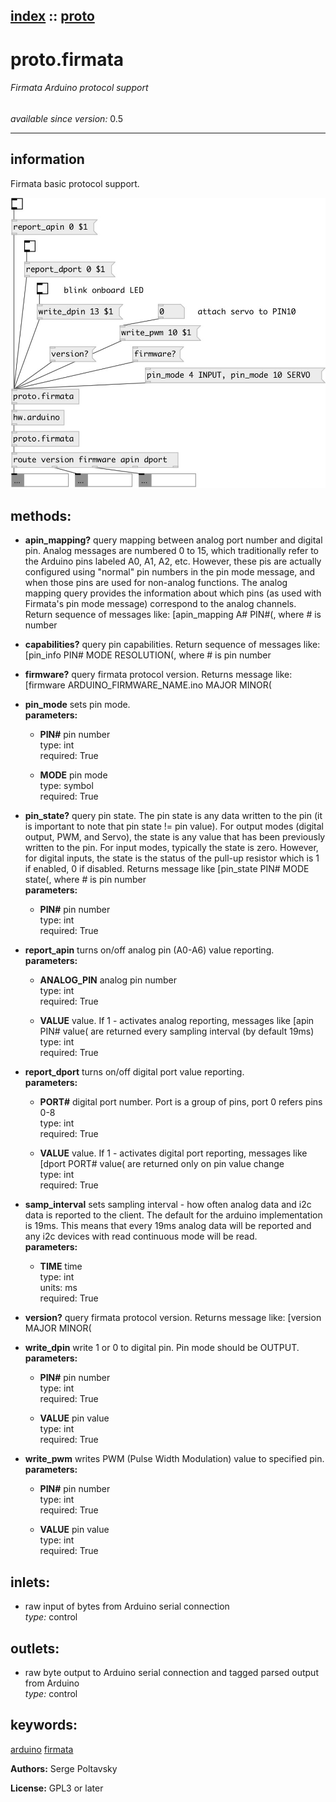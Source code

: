 [index](index.html) :: [proto](category_proto.html)
---

# proto.firmata

###### Firmata Arduino protocol support

*available since version:* 0.5

---


## information
Firmata basic protocol support.


[![example](../examples/img/proto.firmata.jpg)](../examples/pd/proto.firmata.pd)





## methods:

* **apin_mapping?**
query mapping between analog port number and digital pin. Analog messages are
numbered 0 to 15, which traditionally refer to the Arduino pins labeled A0, A1,
A2, etc. However, these pis are actually configured using &#34;normal&#34; pin numbers
in the pin mode message, and when those pins are used for non-analog functions.
The analog mapping query provides the information about which pins (as used
with Firmata&#39;s pin mode message) correspond to the analog channels. Return
sequence of messages like: [apin_mapping A# PIN#(, where # is number<br>

* **capabilities?**
query pin capabilities. Return sequence of messages like: [pin_info PIN# MODE
RESOLUTION(, where # is pin number<br>

* **firmware?**
query firmata protocol version. Returns message like: [firmware
ARDUINO_FIRMWARE_NAME.ino MAJOR MINOR(<br>

* **pin_mode**
sets pin mode.<br>
  __parameters:__
  - **PIN#** pin number<br>
    type: int <br>
    required: True <br>

  - **MODE** pin mode<br>
    type: symbol <br>
    required: True <br>

* **pin_state?**
query pin state. The pin state is any data written to the pin (it is important
to note that pin state != pin value). For output modes (digital output, PWM,
and Servo), the state is any value that has been previously written to the pin.
For input modes, typically the state is zero. However, for digital inputs, the
state is the status of the pull-up resistor which is 1 if enabled, 0 if
disabled. Returns message like [pin_state PIN# MODE state(, where # is pin
number<br>
  __parameters:__
  - **PIN#** pin number<br>
    type: int <br>
    required: True <br>

* **report_apin**
turns on/off analog pin (A0-A6) value reporting.<br>
  __parameters:__
  - **ANALOG_PIN** analog pin number<br>
    type: int <br>
    required: True <br>

  - **VALUE** value. If 1 - activates analog reporting, messages like [apin PIN# value( are returned every sampling interval (by default 19ms)<br>
    type: int <br>
    required: True <br>

* **report_dport**
turns on/off digital port value reporting.<br>
  __parameters:__
  - **PORT#** digital port number. Port is a group of pins, port 0 refers pins 0-8<br>
    type: int <br>
    required: True <br>

  - **VALUE** value. If 1 - activates digital port reporting, messages like [dport PORT# value( are returned only on pin value change<br>
    type: int <br>
    required: True <br>

* **samp_interval**
sets sampling interval - how often analog data and i2c data is reported to the
client. The default for the arduino implementation is 19ms. This means that
every 19ms analog data will be reported and any i2c devices with read
continuous mode will be read.<br>
  __parameters:__
  - **TIME** time<br>
    type: int <br>
    units: ms <br>
    required: True <br>

* **version?**
query firmata protocol version. Returns message like: [version MAJOR MINOR(<br>

* **write_dpin**
write 1 or 0 to digital pin. Pin mode should be OUTPUT.<br>
  __parameters:__
  - **PIN#** pin number<br>
    type: int <br>
    required: True <br>

  - **VALUE** pin value<br>
    type: int <br>
    required: True <br>

* **write_pwm**
writes PWM (Pulse Width Modulation) value to specified pin.<br>
  __parameters:__
  - **PIN#** pin number<br>
    type: int <br>
    required: True <br>

  - **VALUE** pin value<br>
    type: int <br>
    required: True <br>






## inlets:

* raw input of bytes from Arduino serial connection<br>
_type:_ control



## outlets:

* raw byte output to Arduino serial connection and tagged parsed output from Arduino<br>
_type:_ control



## keywords:

[arduino](keywords/arduino.html)
[firmata](keywords/firmata.html)






**Authors:** Serge Poltavsky




**License:** GPL3 or later





